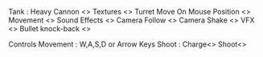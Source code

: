 Tank : 
Heavy Cannon <<Done>>
Textures <<Pending>>
Turret Move On Mouse Position <<Done>>
Movement <<Done>>
Sound Effects <<Pending>>
Camera Follow <<Pending>>
Camera Shake <<Pending>>
VFX <<Pending>>
Bullet knock-back <<Pending>>

Controls
Movement : W,A,S,D or Arrow Keys
Shoot : Charge<<HoldRightMouseButton>> Shoot<<ClickLeftMouseButton>>